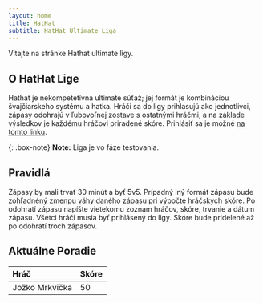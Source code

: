 ```yaml
---
layout: home
title: HatHat
subtitle: HatHat Ultimate Liga
---
```


Vitajte na stránke Hathat ultimate ligy. 

## O HatHat Lige

Hathat je nekompetetívna ultimate súťaž; jej formát je kombináciou švajčiarskeho systému a hatka. Hráči sa do ligy prihlasujú ako jednotlivci, zápasy odohrajú v ľubovoľnej zostave s ostatnými hráčmi, a na základe výsledkov je každému hráčovi priradené skóre. Prihlásiť sa je možné [na tomto linku](https://miroslav21.github.io/prihlasenie).

{: .box-note}
**Note:** Liga je vo fáze testovania. 

## Pravidlá

Zápasy by mali trvať 30 minút a byť 5v5. Prípadný iný formát zápasu bude zohľadnéný zmenpu váhy daného zápasu pri výpočte hráčskych skóre. Po odohratí zápasu napíšte vietekomu zoznam hráčov, skóre, trvanie a dátum zápasu. Všetci hráči musia byť prihlásený do ligy. Skóre bude pridelené až po odohratí troch zápasov. 

## Aktuálne Poradie

| Hráč | Skóre |
| :------ |:--- |
| Jožko Mrkvička | 50 |
